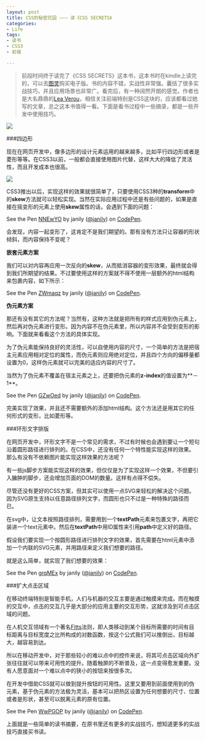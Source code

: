 ```yaml
---
layout: post
title: CSS的秘密花园 ——— 读《CSS SECRETS》
categories:
- Life
tags:
- 读书
- CSS3
- 前端

---
```


> 前段时间终于读完了《CSS SECRETS》这本书，这本书时在kindle上读完的，可以去[图灵](http://www.ituring.com.cn/book/1695)购买电子版。书的内容不错，实战性非常强。囊括了很多实战技巧，并且应用场景也非常广。看完后，有一种阔然开朗的感觉。作者也是大名鼎鼎的[Lea Verou](http://lea.verou.me/)，相信关注前端特别是CSS这块的，应该都看过她写的文章，总之这本书值得一看。下面是看书过程中一些摘录，都是一些开发中使用技巧。

![](http://ww3.sinaimg.cn/large/0060lm7Tgw1f3o8ipwhs9j30be0dwwf8.jpg)

###四边形

现在在网页开发中，像多边形的设计元素运用的越来越多，比如平行四边形或者是菱形等等。在CSS3以前，一般都会直接使用图片代替，这样大大的降低了灵活性，而且开发成本也很高。

![](http://ww1.sinaimg.cn/large/0060lm7Tgw1f3o8z4eonuj30go0fsad0.jpg)

CSS3推出以后，实现这样的效果就很简单了，只要使用CSS3种的**transform**中的**skew**方法就可以轻松实现。当然在实际应用过程中还是有些问题的，如果是直接在摇变形的元素上使用**skew**属性的话，会遇到下面的问题：

<p data-height="300" data-theme-id="17491" data-slug-hash="NNEwYO" data-default-tab="css,result" data-user="janily" data-embed-version="2" class="codepen">See the Pen <a href="http://codepen.io/janily/pen/NNEwYO/">NNEwYO</a> by janily (<a href="http://codepen.io/janily">@janily</a>) on <a href="http://codepen.io">CodePen</a>.</p>
<script async src="//assets.codepen.io/assets/embed/ei.js"></script>

会发现，内容一起变形了，这肯定不是我们期望的。那有没有方法只让容器的形状倾斜，而内容保持不变呢？

**嵌套元素方案**

我们可以对内容再应用一次反向的**skew**，从而抵消容器的变形效果，最终就会得到我们所期望的结果。不过要使用这样的方案就不得不使用一层额外的html结构来包裹内容，如下所示：

<p data-height="300" data-theme-id="17491" data-slug-hash="ZWmaqz" data-default-tab="css,result" data-user="janily" data-embed-version="2" class="codepen">See the Pen <a href="http://codepen.io/janily/pen/ZWmaqz/">ZWmaqz</a> by janily (<a href="http://codepen.io/janily">@janily</a>) on <a href="http://codepen.io">CodePen</a>.</p>
<script async src="//assets.codepen.io/assets/embed/ei.js"></script>

**伪元素方案**

那还有没有其它的方法呢？当然有，这种方法就是把所有的样式应用到伪元素上，然后再对伪元素进行变形。因为内容不在伪元素里，所以内容并不会受到变形的影响。下面就来看看这个方法的具体实现。

为了伪元素能保持良好的灵活性，可以自使用内容的尺寸，一个简单的方法是把宿主元素应用相对定位的属性，而伪元素则应用绝对定位，并且四个方向的偏移量都设置为0，这样伪元素就可以完美的适应内容的尺寸了。

当然为了伪元素不覆盖在宿主元素之上，还要把伪元素的**z-index**的值设置为**－1**。

<p data-height="300" data-theme-id="17491" data-slug-hash="GZwOed" data-default-tab="css,result" data-user="janily" data-embed-version="2" class="codepen">See the Pen <a href="http://codepen.io/janily/pen/GZwOed/">GZwOed</a> by janily (<a href="http://codepen.io/janily">@janily</a>) on <a href="http://codepen.io">CodePen</a>.</p>
<script async src="//assets.codepen.io/assets/embed/ei.js"></script>

完美实现了效果，并且还不需要额外的添加html结构。这个方法还是用其它的任何形式的变形，比如菱形等。

###环形文字排版

在网页开发中，环形文字不是一个常见的需求，不过有时候也会遇到要让一个短句沿着圆形路径进行排列的。在CSS中，还没有任何一个特性能实现这样的效果。那么有没有不依赖图片能实现这样效果的方法呢？

有一些js脚步方案能实现这样的效果，但仅仅是为了实现这样一个效果，不但要引入臃肿的脚步，还会增加页面的DOM的数量。这样有点得不偿失。

尽管还没有更好的CSS方案，但其实可以使用一点SVG来轻松的解决这个问题。因为SVG原生支持以任意路径排列文字，而圆形也只不过是一种特殊的路径而已。

在svg中，让文本按照路径排列，需要用到一个**textPath**元素来包裹文字，再把它装进一个text元素中。然后在**textPath**中用ID属性来引用**path**中定义好的路径。

假设我们要实现一个按圆形路径进行排列文字的效果，首先需要在html元素中添加一个内联的SVG元素，并用路径来定义我们想要的路径。

就是这么简单，就实现了我们想要的效果：

<p data-height="393" data-theme-id="17491" data-slug-hash="grqMEx" data-default-tab="css,result" data-user="janily" data-embed-version="2" class="codepen">See the Pen <a href="http://codepen.io/janily/pen/grqMEx/">grqMEx</a> by janily (<a href="http://codepen.io/janily">@janily</a>) on <a href="http://codepen.io">CodePen</a>.</p>
<script async src="//assets.codepen.io/assets/embed/ei.js"></script>

###扩大点击区域

在移动终端特别是智能手机，人们与机器的交互主要是通过触摸来完成。而在触摸的交互中，点击的交互几乎是大部分的应用主要的交互形势，这就涉及到可点击区域的问题。

在人机交互领域有一个著名[Fitts](http://simonwallner.at/ext/fitts/)法则，即人类移动到某个目标所需要的时间有目标距离与目标宽度之比所构成的对数函数，按这个公式我们可以推倒出，目标越大，越容易到达。

所以在移动开发中，对于那些较小的难以点中的控件来说，将其可点击区域向外扩张往往就可以带来可用性的提升。随着触屏的不断普及，这一点变得愈发重要。没有人愿意面对一个难以点中的狭小的按钮来按很多次。

在开发中借助CSS就可以做到提升按钮的可用性。这里又要用到前面使用到的伪元素，基于伪元素的方法极为灵活，基本可以把热区设置为任何想要的尺寸、位置或者是形状，甚至可以脱离元素的原有位置。

<p data-height="377" data-theme-id="17491" data-slug-hash="WwPGOP" data-default-tab="css,result" data-user="janily" data-embed-version="2" class="codepen">See the Pen <a href="http://codepen.io/janily/pen/WwPGOP/">WwPGOP</a> by janily (<a href="http://codepen.io/janily">@janily</a>) on <a href="http://codepen.io">CodePen</a>.</p>
<script async src="//assets.codepen.io/assets/embed/ei.js"></script>

上面就是一些简单的读书摘要，在原书里还有更多的实战技巧，想知道更多的实战技巧直接买书读。







